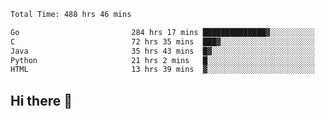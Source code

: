 <!--START_SECTION:waka-->

```txt
Total Time: 488 hrs 46 mins

Go                         284 hrs 17 mins ██████████████▓░░░░░░░░░░   58.12 %
C                          72 hrs 35 mins  ███▓░░░░░░░░░░░░░░░░░░░░░   14.84 %
Java                       35 hrs 43 mins  █▓░░░░░░░░░░░░░░░░░░░░░░░   07.30 %
Python                     21 hrs 2 mins   █░░░░░░░░░░░░░░░░░░░░░░░░   04.30 %
HTML                       13 hrs 39 mins  ▓░░░░░░░░░░░░░░░░░░░░░░░░   02.79 %
```

<!--END_SECTION:waka-->

## Hi there 👋

<!--
**prorok210/prorok210** is a ✨ _special_ ✨ repository because its `README.md` (this file) appears on your GitHub profile.

Here are some ideas to get you started:

- 🔭 I’m currently working on ...
- 🌱 I’m currently learning ...
- 👯 I’m looking to collaborate on ...
- 🤔 I’m looking for help with ...
- 💬 Ask me about ...
- 📫 How to reach me: ...
- 😄 Pronouns: ...
- ⚡ Fun fact: ...
-->
